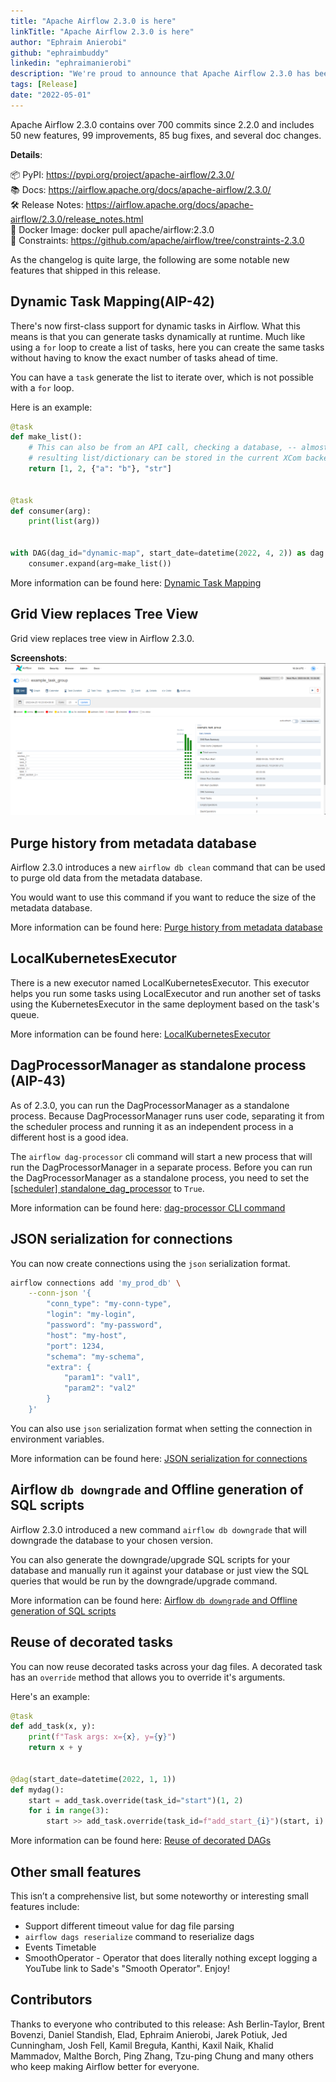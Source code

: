 ```yaml
---
title: "Apache Airflow 2.3.0 is here"
linkTitle: "Apache Airflow 2.3.0 is here"
author: "Ephraim Anierobi"
github: "ephraimbuddy"
linkedin: "ephraimanierobi"
description: "We're proud to announce that Apache Airflow 2.3.0 has been released."
tags: [Release]
date: "2022-05-01"
---
```


Apache Airflow 2.3.0 contains over 700 commits since 2.2.0 and includes 50 new features, 99 improvements, 85 bug fixes, and several doc changes.

**Details**:

📦 PyPI: https://pypi.org/project/apache-airflow/2.3.0/ \
📚 Docs: https://airflow.apache.org/docs/apache-airflow/2.3.0/ \
🛠️ Release Notes: https://airflow.apache.org/docs/apache-airflow/2.3.0/release_notes.html \
🐳 Docker Image: docker pull apache/airflow:2.3.0 \
🚏 Constraints: https://github.com/apache/airflow/tree/constraints-2.3.0

As the changelog is quite large, the following are some notable new features that shipped in this release.

## Dynamic Task Mapping(AIP-42)

There's now first-class support for dynamic tasks in Airflow. What this means is that you can generate tasks dynamically at runtime. Much like using a `for` loop
to create a list of tasks, here you can create the same tasks without having to know the exact number of tasks ahead of time.

You can have a `task` generate the list to iterate over, which is not possible with a `for` loop.

Here is an example:

```python
@task
def make_list():
    # This can also be from an API call, checking a database, -- almost anything you like, as long as the
    # resulting list/dictionary can be stored in the current XCom backend.
    return [1, 2, {"a": "b"}, "str"]


@task
def consumer(arg):
    print(list(arg))


with DAG(dag_id="dynamic-map", start_date=datetime(2022, 4, 2)) as dag:
    consumer.expand(arg=make_list())
```

More information can be found here: [Dynamic Task Mapping](https://airflow.apache.org/docs/apache-airflow/2.3.0/concepts/dynamic-task-mapping.html)

## Grid View replaces Tree View

Grid view replaces tree view in Airflow 2.3.0.

**Screenshots**:
![The new grid view](grid-view.png)

## Purge history from metadata database

Airflow 2.3.0 introduces a new `airflow db clean` command that can be used to purge old data from the metadata database.

You would want to use this command if you want to reduce the size of the metadata database.

More information can be found here: [Purge history from metadata database](https://airflow.apache.org/docs/apache-airflow/2.3.0/usage-cli.html#purge-history-from-metadata-database)

## LocalKubernetesExecutor

There is a new executor named LocalKubernetesExecutor. This executor helps you run some tasks using LocalExecutor and run another set of tasks using the KubernetesExecutor in the same deployment based on the task's queue.

More information can be found here: [LocalKubernetesExecutor](https://airflow.apache.org/docs/apache-airflow/2.3.0/executor/local_kubernetes.html)


## DagProcessorManager as standalone process (AIP-43)

As of 2.3.0, you can run the DagProcessorManager as a standalone process. Because DagProcessorManager runs user code, separating it from the scheduler process and running it as an independent process in a different host is a good idea.

The `airflow dag-processor` cli command will start a new process that will run the DagProcessorManager in a separate process. Before you can run the DagProcessorManager as a standalone process, you need to set the [[scheduler] standalone_dag_processor](https://airflow.apache.org/docs/apache-airflow/stable/configurations-ref.html#standalone_dag_processor) to `True`.

More information can be found here: [dag-processor CLI command](https://airflow.apache.org/docs/apache-airflow/2.3.0/cli-and-env-variables-ref.html#dag-processor)

## JSON serialization for connections
You can now create connections using the `json` serialization format.

```bash
airflow connections add 'my_prod_db' \
    --conn-json '{
        "conn_type": "my-conn-type",
        "login": "my-login",
        "password": "my-password",
        "host": "my-host",
        "port": 1234,
        "schema": "my-schema",
        "extra": {
            "param1": "val1",
            "param2": "val2"
        }
    }'
```
You can also use `json` serialization format when setting the connection in environment variables.

More information can be found here: [JSON serialization for connections](https://airflow.apache.org/docs/apache-airflow/2.3.0/howto/connection.html)

## Airflow `db downgrade` and Offline generation of SQL scripts

Airflow 2.3.0 introduced a new command `airflow db downgrade` that will downgrade the database to your chosen version.

You can also generate the downgrade/upgrade SQL scripts for your database and manually run it against your database or just view the SQL queries that would be run by the downgrade/upgrade command.

More information can be found here: [Airflow `db downgrade` and Offline generation of SQL scripts](https://airflow.apache.org/docs/apache-airflow/2.3.0/usage-cli.html#downgrading-airflow)

## Reuse of decorated tasks

You can now reuse decorated tasks across your dag files. A decorated task has an `override` method that allows you to override it's arguments.

Here's an example:

```python
@task
def add_task(x, y):
    print(f"Task args: x={x}, y={y}")
    return x + y


@dag(start_date=datetime(2022, 1, 1))
def mydag():
    start = add_task.override(task_id="start")(1, 2)
    for i in range(3):
        start >> add_task.override(task_id=f"add_start_{i}")(start, i)
```

More information can be found here: [Reuse of decorated DAGs](https://airflow.apache.org/docs/apache-airflow/2.3.0/tutorial_taskflow_api.html#reusing-a-decorated-task)

## Other small features

This isn’t a comprehensive list, but some noteworthy or interesting small features include:

- Support different timeout value for dag file parsing
- `airflow dags reserialize` command to reserialize dags
- Events Timetable
- SmoothOperator - Operator that does literally nothing except logging a YouTube link to
    Sade's "Smooth Operator". Enjoy!

## Contributors
Thanks to everyone who contributed to this release: Ash Berlin-Taylor, Brent Bovenzi, Daniel Standish, Elad, Ephraim Anierobi, Jarek Potiuk, Jed Cunningham, Josh Fell, Kamil Breguła, Kanthi, Kaxil Naik, Khalid Mammadov, Malthe Borch, Ping Zhang, Tzu-ping Chung and many others who keep making Airflow better for everyone.
